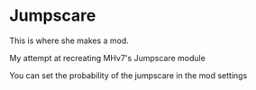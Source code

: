 # Jumpscare

This is where she makes a mod.

My attempt at recreating MHv7's Jumpscare module

You can set the probability of the jumpscare in the mod settings